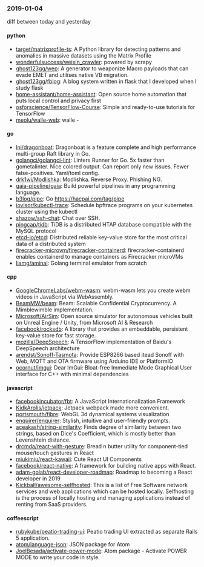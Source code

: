 ### 2019-01-04
diff between today and yesterday

#### python
* [target/matrixprofile-ts](https://github.com/target/matrixprofile-ts): A Python library for detecting patterns and anomalies in massive datasets using the Matrix Profile
* [wonderfulsuccess/weixin_crawler](https://github.com/wonderfulsuccess/weixin_crawler): powered by scrapy
* [ghost123gg/wep](https://github.com/ghost123gg/wep): A generator to weaponize Macro payloads that can evade EMET and utilises native VB migration.
* [ghost123gg/fblog](https://github.com/ghost123gg/fblog): A blog system written in flask that I developed when I study flask
* [home-assistant/home-assistant](https://github.com/home-assistant/home-assistant):  Open source home automation that puts local control and privacy first
* [osforscience/TensorFlow-Course](https://github.com/osforscience/TensorFlow-Course): Simple and ready-to-use tutorials for TensorFlow
* [meolu/walle-web](https://github.com/meolu/walle-web): walle -  

#### go
* [lni/dragonboat](https://github.com/lni/dragonboat): Dragonboat is a feature complete and high performance multi-group Raft library in Go.
* [golangci/golangci-lint](https://github.com/golangci/golangci-lint): Linters Runner for Go. 5x faster than gometalinter. Nice colored output. Can report only new issues. Fewer false-positives. Yaml/toml config.
* [drk1wi/Modlishka](https://github.com/drk1wi/Modlishka): Modlishka. Reverse Proxy. Phishing NG.
* [gaia-pipeline/gaia](https://github.com/gaia-pipeline/gaia): Build powerful pipelines in any programming language.
* [b3log/pipe](https://github.com/b3log/pipe):   Go https://hacpai.com/tag/pipe
* [iovisor/kubectl-trace](https://github.com/iovisor/kubectl-trace): Schedule bpftrace programs on your kubernetes cluster using the kubectl
* [shazow/ssh-chat](https://github.com/shazow/ssh-chat): Chat over SSH.
* [pingcap/tidb](https://github.com/pingcap/tidb): TiDB is a distributed HTAP database compatible with the MySQL protocol
* [etcd-io/etcd](https://github.com/etcd-io/etcd): Distributed reliable key-value store for the most critical data of a distributed system
* [firecracker-microvm/firecracker-containerd](https://github.com/firecracker-microvm/firecracker-containerd): firecracker-containerd enables containerd to manage containers as Firecracker microVMs
* [liamg/aminal](https://github.com/liamg/aminal): Golang terminal emulator from scratch

#### cpp
* [GoogleChromeLabs/webm-wasm](https://github.com/GoogleChromeLabs/webm-wasm): webm-wasm lets you create webm videos in JavaScript via WebAssembly.
* [BeamMW/beam](https://github.com/BeamMW/beam): Beam: Scalable Confidential Cryptocurrency. A Mimblewimble implementation.
* [Microsoft/AirSim](https://github.com/Microsoft/AirSim): Open source simulator for autonomous vehicles built on Unreal Engine / Unity, from Microsoft AI & Research
* [facebook/rocksdb](https://github.com/facebook/rocksdb): A library that provides an embeddable, persistent key-value store for fast storage.
* [mozilla/DeepSpeech](https://github.com/mozilla/DeepSpeech): A TensorFlow implementation of Baidu's DeepSpeech architecture
* [arendst/Sonoff-Tasmota](https://github.com/arendst/Sonoff-Tasmota): Provide ESP8266 based itead Sonoff with Web, MQTT and OTA firmware using Arduino IDE or PlatformIO
* [ocornut/imgui](https://github.com/ocornut/imgui): Dear ImGui: Bloat-free Immediate Mode Graphical User interface for C++ with minimal dependencies

#### javascript
* [facebookincubator/fbt](https://github.com/facebookincubator/fbt): A JavaScript Internationalization Framework
* [KidkArolis/jetpack](https://github.com/KidkArolis/jetpack):  Jetpack  webpack made more convenient.
* [portsmouth/fibre](https://github.com/portsmouth/fibre): WebGL 3d dynamical systems visualization
* [enquirer/enquirer](https://github.com/enquirer/enquirer): Stylish, intuitive and user-friendly prompts.
* [aceakash/string-similarity](https://github.com/aceakash/string-similarity): Finds degree of similarity between two strings, based on Dice's Coefficient, which is mostly better than Levenshtein distance.
* [drcmda/react-with-gesture](https://github.com/drcmda/react-with-gesture): Bread n butter utility for component-tied mouse/touch gestures in React
* [miukimiu/react-kawaii](https://github.com/miukimiu/react-kawaii): Cute React UI Components
* [facebook/react-native](https://github.com/facebook/react-native): A framework for building native apps with React.
* [adam-golab/react-developer-roadmap](https://github.com/adam-golab/react-developer-roadmap): Roadmap to becoming a React developer in 2019
* [Kickball/awesome-selfhosted](https://github.com/Kickball/awesome-selfhosted): This is a list of Free Software network services and web applications which can be hosted locally. Selfhosting is the process of locally hosting and managing applications instead of renting from SaaS providers.

#### coffeescript
* [rubykube/peatio-trading-ui](https://github.com/rubykube/peatio-trading-ui): Peatio trading UI extracted as separate Rails 5 application.
* [atom/language-json](https://github.com/atom/language-json): JSON package for Atom
* [JoelBesada/activate-power-mode](https://github.com/JoelBesada/activate-power-mode): Atom package - Activate POWER MODE to write your code in style.
